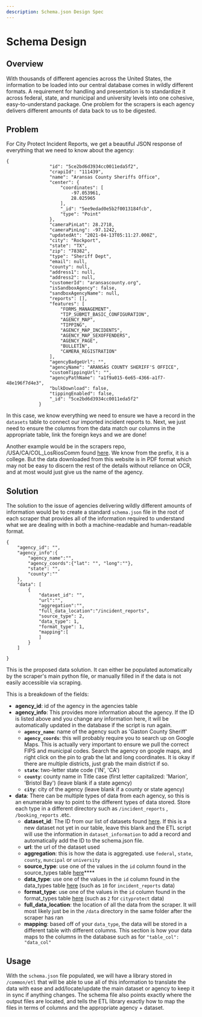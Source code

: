 ```yaml
---
description: Schema.json Design Spec
---
```


# Schema Design

## Overview

With thousands of different agencies across the United States, the information to be loaded into our central database comes in wildly different formats. A requirement for handling and presentation is to standardize it across federal, state, and municipal and university levels into one cohesive, easy-to-understand package. One problem for the scrapers is each agency delivers different amounts of data back to us to be digested.

## Problem

For City Protect Incident Reports, we get a beautiful JSON response of everything that we need to know about the agency:

```text
{
                "id": "5ce2bd6d3934cc0011eda5f2",
                "crapiId": "111439",
                "name": "Aransas County Sheriffs Office",
                "center": {
                    "coordinates": [
                        -97.053961,
                        28.025965
                    ],
                    "_id": "5ee9edad0e5b2f0013184fcb",
                    "type": "Point"
                },
                "cameraPinLat": 28.2718,
                "cameraPinLng": -97.1242,
                "updatedAt": "2021-04-13T05:11:27.000Z",
                "city": "Rockport",
                "state": "TX",
                "zip": "78382",
                "type": "Sheriff Dept",
                "email": null,
                "county": null,
                "address1": null,
                "address2": null,
                "customerId": "aransascounty.org",
                "isSandboxAgency": false,
                "sandboxAgencyName": null,
                "reports": [],
                "features": [
                    "FORMS_MANAGEMENT",
                    "TIP_SUBMIT_BASIC_CONFIGURATION",
                    "AGENCY_MAP",
                    "TIPPING",
                    "AGENCY_MAP_INCIDENTS",
                    "AGENCY_MAP_SEXOFFENDERS",
                    "AGENCY_PAGE",
                    "BULLETIN",
                    "CAMERA_REGISTRATION"
                ],
                "agencyBadgeUrl": "",
                "agencyName": "ARANSAS COUNTY SHERIFF'S OFFICE",
                "customTippingUrl": "",
                "agencyPathName": "a1f9a015-6e65-4366-a1f7-48e196f7d4e3",
                "bulkDownload": false,
                "tippingEnabled": false,
                "_id": "5ce2bd6d3934cc0011eda5f2"
            }
```

In this case, we know everything we need to ensure we have a record in the `datasets` table to connect our imported incident reports to. Next, we just need to ensure the columns from the data match our columns in the appropriate table, link the foreign keys and we are done!

Another example would be in the scrapers repo, /USA/CA/COL\_LosRiosComm found [here](https://github.com/Police-Data-Accessibility-Project/Scrapers/tree/master/USA/CA/COL_LosRiosComm). We know from the prefix, it is a college. But the data downloaded from this website is in PDF format which may not be easy to discern the rest of the details without reliance on OCR, and at most would just give us the name of the agency.

## Solution

The solution to the issue of agencies delivering wildly different amounts of information would be to create a standard `schema.json` file in the root of each scraper that provides all of the information required to understand what we are dealing with in both a machine-readable and human-readable format.

```text
{
    "agency_id": "",
    "agency_info":{
        "agency_name":"",
        "agency_coords":{"lat": "", "long":""},
        "state": "",
        "county":""
    },
    "data": [
        {
            "dataset_id": "",
            "url":"",
            "aggregation":"",
            "full_data_location":"/incident_reports",
            "source_type": 2,
            "data_type": 1,
            "format_type": 1,
            "mapping":[
            ]
        }
    ]
    
}
```

This is the proposed data solution. It can either be populated automatically by the scraper's main python file, or manually filled in if the data is not easily accessible via scraping.

This is a breakdown of the fields:

* **agency\_id**: id of the agency in the agencies table
* **agency\_info**: This provides more information about the agency. If the ID is listed above and you change any information here, it will be automatically updated in the database if the script is run again.
  * **`agency_name`**: name of the agency such as 'Gaston County Sheriff'
  * **`agency_coords`**: this will probably require you to search up on Google Maps. This is actually very important to ensure we pull the correct FIPS and municipal codes. Search the agency on google maps, and right click on the pin to grab the lat and long coordinates. It is okay if there are multiple districts, just grab the main district if so.
  * **`state`**: two-letter state code \('IN', 'CA'\)
  * **`county`**: county name in Title case \(first letter capitalized: 'Marion', 'Bristol Bay'\) \(leave blank if a state agency\)
  * **`city`**: city of the agency \(leave blank if a county or state agency\)
* **data**: There can be multiple types of data from each agency, so this is an enumerable way to point to the different types of data stored. Store each type in a different directory such as `/incident_reports` , `/booking_reports` .etc. 
  * **dataset\_id**: The ID from our list of datasets found [here](https://www.dolthub.com/repositories/pdap/datasets/data/master/datasets). If this is a new dataset not yet in our table, leave this blank and the ETL script will use the information in `dataset_information` to add a record and automatically add the ID to the schema.json file.
  * **url**: the url of the dataset used
  * **aggregation**: this is how the data is aggregated. use `federal`, `state`, `county`, `muncipal` or `university`
  * **source\_type**: use one of the values in the `id` column found in the source\_types table [here](https://www.dolthub.com/repositories/pdap/datasets/data/master/source_types)\*\*\*\*
  * **data\_type**: use one of the values in the `id` column found in the data\_types table [here](https://www.dolthub.com/repositories/pdap/datasets/data/master/data_types) \(such as `10` for `incident_reports` data\)
  * **format\_type**: use one of the values in the `id` column found in the format\_types table [here](https://www.dolthub.com/repositories/pdap/datasets/data/master/format_types) \(such as `2` for `cityprotect` data\)
  * **full\_data\_location**: the location of all the data from the scraper. It will most likely just be in the `/data` directory in the same folder after the scraper has ran
  * **mapping**: based off of your `data_type`, the data will be stored in a different table with different columns. This section is how your data maps to the columns in the database such as for `"table_col": "data_col"`

## Usage

With the `schema.json` file populated, we will have a library stored in `/common/etl` that will be able to use all of this information to translate the data with ease and add/locate/update the main dataset or agency to keep it in sync if anything changes. The schema file also points exactly where the output files are located, and tells the ETL library exactly how to map the files in terms of columns and the appropriate agency + dataset.

